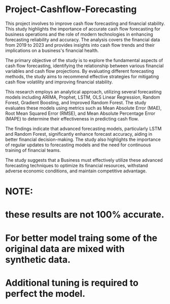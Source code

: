 # Project-Cashflow-Forecasting

 This project involves to improve cash flow forecasting and financial stability. This study highlights the importance of accurate cash flow forecasting for business operations and the role of modern technologies in enhancing forecasting reliability and accuracy. The analysis covers the financial data from 2019 to 2023 and provides insights into cash flow trends and their implications on a business's financial health. 

The primary objective of the study is to explore the fundamental aspects of cash flow forecasting, identifying the relationship between various financial variables and cash flow projections. By evaluating different forecasting methods, the study aims to recommend effective strategies for mitigating cash flow volatility and improving financial stability. 

This research employs an analytical approach, utilizing several forecasting models including ARIMA, Prophet, LSTM, OLS Linear Regression, Random Forest, Gradient Boosting, and Improved Random Forest. The study evaluates these models using metrics such as Mean Absolute Error (MAE), Root Mean Squared Error (RMSE), and Mean Absolute Percentage Error (MAPE) to determine their effectiveness in predicting cash flow. 

The findings indicate that advanced forecasting models, particularly LSTM and Random Forest, significantly enhance forecast accuracy, aiding in better financial decision-making. The study also highlights the importance of regular updates to forecasting models and the need for continuous training of financial teams. 

The study suggests that a Business must effectively utilize these advanced forecasting techniques to optimize its financial resources, withstand adverse economic conditions, and maintain competitive advantage. 

# NOTE:
# these results are not 100% accurate.
# For better model traing some of the original data are mixed with synthetic data.
# Additional tuning is required to perfect the model.
